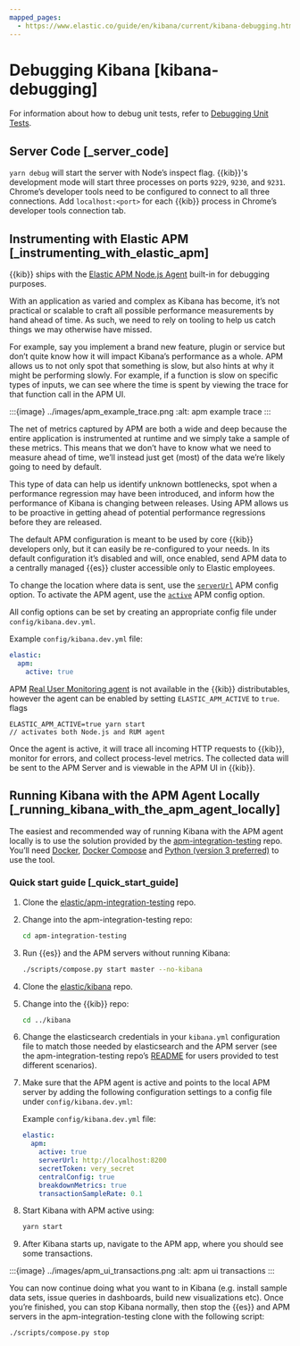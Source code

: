 ```yaml
---
mapped_pages:
  - https://www.elastic.co/guide/en/kibana/current/kibana-debugging.html
---
```


# Debugging Kibana [kibana-debugging]

For information about how to debug unit tests, refer to [Debugging Unit Tests](/extend/development-tests.md#debugging-unit-tests).


## Server Code [_server_code]

`yarn debug` will start the server with Node’s inspect flag. {{kib}}'s development mode will start three processes on ports `9229`, `9230`, and `9231`. Chrome’s developer tools need to be configured to connect to all three connections. Add `localhost:<port>` for each {{kib}} process in Chrome’s developer tools connection tab.


## Instrumenting with Elastic APM [_instrumenting_with_elastic_apm]

{{kib}} ships with the [Elastic APM Node.js Agent](https://github.com/elastic/apm-agent-nodejs) built-in for debugging purposes.

With an application as varied and complex as Kibana has become, it’s not practical or scalable to craft all possible performance measurements by hand ahead of time. As such, we need to rely on tooling to help us catch things we may otherwise have missed.

For example, say you implement a brand new feature, plugin or service but don’t quite know how it will impact Kibana’s performance as a whole. APM allows us to not only spot that something is slow, but also hints at why it might be performing slowly. For example, if a function is slow on specific types of inputs, we can see where the time is spent by viewing the trace for that function call in the APM UI.

:::{image} ../images/apm_example_trace.png
:alt: apm example trace
:::

The net of metrics captured by APM are both a wide and deep because the entire application is instrumented at runtime and we simply take a sample of these metrics. This means that we don’t have to know what we need to measure ahead of time, we’ll instead just get (most) of the data we’re likely going to need by default.

This type of data can help us identify unknown bottlenecks, spot when a performance regression may have been introduced, and inform how the performance of Kibana is changing between releases. Using APM allows us to be proactive in getting ahead of potential performance regressions before they are released.

The default APM configuration is meant to be used by core {{kib}} developers only, but it can easily be re-configured to your needs. In its default configuration it’s disabled and will, once enabled, send APM data to a centrally managed {{es}} cluster accessible only to Elastic employees.

To change the location where data is sent, use the [`serverUrl`](apm-agent-nodejs://docs/reference/configuration.md#server-url) APM config option. To activate the APM agent, use the [`active`](apm-agent-nodejs://docs/reference/configuration.md#active) APM config option.

All config options can be set by creating an appropriate config file under `config/kibana.dev.yml`.

Example `config/kibana.dev.yml` file:

```yaml
elastic:
  apm:
    active: true
```

APM [Real User Monitoring agent](apm-agent-rum-js://docs/reference/index.md) is not available in the {{kib}} distributables, however the agent can be enabled by setting `ELASTIC_APM_ACTIVE` to `true`. flags

```
ELASTIC_APM_ACTIVE=true yarn start
// activates both Node.js and RUM agent
```
Once the agent is active, it will trace all incoming HTTP requests to {{kib}}, monitor for errors, and collect process-level metrics. The collected data will be sent to the APM Server and is viewable in the APM UI in {{kib}}.


## Running Kibana with the APM Agent Locally [_running_kibana_with_the_apm_agent_locally]

The easiest and recommended way of running Kibana with the APM agent locally is to use the solution provided by the [apm-integration-testing](https://github.com/elastic/apm-integration-testing) repo. You’ll need [Docker](https://www.docker.com/community-edition), [Docker Compose](https://docs.docker.com/compose/install/) and [Python (version 3 preferred)](https://www.python.org/downloads) to use the tool.


### Quick start guide [_quick_start_guide]

1. Clone the [elastic/apm-integration-testing](https://github.com/elastic/apm-integration-testing) repo.
2. Change into the apm-integration-testing repo:

    ```bash
    cd apm-integration-testing
    ```

3. Run {{es}} and the APM servers without running Kibana:

    ```bash
    ./scripts/compose.py start master --no-kibana
    ```

4. Clone the [elastic/kibana](https://github.com/elastic/kibana) repo.
5. Change into the {{kib}} repo:

    ```bash
    cd ../kibana
    ```

6. Change the elasticsearch credentials in your `kibana.yml` configuration file to match those needed by elasticsearch and the APM server (see the apm-integration-testing repo’s [README](https://github.com/elastic/apm-integration-testing#logging-in) for users provided to test different scenarios).
7. Make sure that the APM agent is active and points to the local APM server by adding the following configuration settings to a config file under `config/kibana.dev.yml`:

    Example `config/kibana.dev.yml` file:

    ```yaml
    elastic:
      apm:
        active: true
        serverUrl: http://localhost:8200
        secretToken: very_secret
        centralConfig: true
        breakdownMetrics: true
        transactionSampleRate: 0.1
    ```

8. Start Kibana with APM active using:

    ```bash
    yarn start
    ```

9. After Kibana starts up, navigate to the APM app, where you should see some transactions.

:::{image} ../images/apm_ui_transactions.png
:alt: apm ui transactions
:::

You can now continue doing what you want to in Kibana (e.g. install sample data sets, issue queries in dashboards, build new visualizations etc). Once you’re finished, you can stop Kibana normally, then stop the {{es}} and APM servers in the apm-integration-testing clone with the following script:

```bash
./scripts/compose.py stop
```

